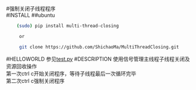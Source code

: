 #强制关闭子线程程序<br/>
#INSTALL
##ubuntu
```bash
    (sudo) pip install multi-thread-closing

     or

     git clone https://github.com/ShichaoMa/MultiThreadClosing.git
```
#HELLOWORLD
参见[test.py](https://github.com/ShichaoMa/MultiThreadClosing/blob/master/test.py)
#DESCRIPTION
使用信号管理主线程子线程关闭及资源回收操作<br/>
第一次ctrl c开始关闭程序，等待子线程最后一次循环完毕<br/>
第二次ctrl c强制关闭程序
